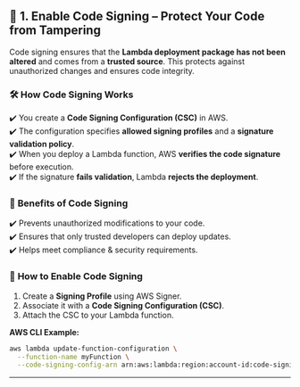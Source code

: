 
## 🔏 **1. Enable Code Signing – Protect Your Code from Tampering**

Code signing ensures that the **Lambda deployment package has not been altered** and comes from a **trusted source**. This protects against unauthorized changes and ensures code integrity.

### 🛠 **How Code Signing Works**

✔️ You create a **Code Signing Configuration (CSC)** in AWS.  
✔️ The configuration specifies **allowed signing profiles** and a **signature validation policy**.  
✔️ When you deploy a Lambda function, AWS **verifies the code signature** before execution.  
✔️ If the signature **fails validation**, Lambda **rejects the deployment**.

### 📌 **Benefits of Code Signing**

✔️ Prevents unauthorized modifications to your code.  
✔️ Ensures that only trusted developers can deploy updates.  
✔️ Helps meet compliance & security requirements.

### 🔧 **How to Enable Code Signing**

1. Create a **Signing Profile** using AWS Signer.
2. Associate it with a **Code Signing Configuration (CSC)**.
3. Attach the CSC to your Lambda function.

**AWS CLI Example:**

```sh
aws lambda update-function-configuration \
  --function-name myFunction \
  --code-signing-config-arn arn:aws:lambda:region:account-id:code-signing-config:your-csc-id
```

---
